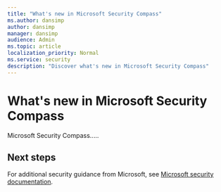 ```yaml
---
title: "What's new in Microsoft Security Compass"
ms.author: dansimp
author: dansimp
manager: dansimp
audience: Admin
ms.topic: article
localization_priority: Normal
ms.service: security
description: "Discover what's new in Microsoft Security Compass"
---
```


# What's new in Microsoft Security Compass

Microsoft Security Compass.....

## Next steps

For additional security guidance from Microsoft, see [Microsoft security documentation](/security/).
